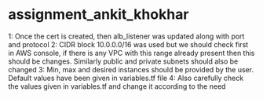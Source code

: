 # assignment_ankit_khokhar

1: Once the cert is created, then alb_listener was updated along with port and protocol
2: CIDR block 10.0.0.0/16 was used but we should check first in AWS console, if there is any VPC with this range already present then this should be changes. Similarly public and private subnets should also be changed
3: Min, max and desired instances should be provided by the user. Default values have been given in variables.tf file
4: Also carefully check the values given in variables.tf and change it according to the need
